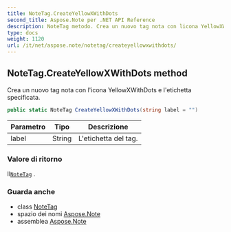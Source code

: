 ```yaml
---
title: NoteTag.CreateYellowXWithDots
second_title: Aspose.Note per .NET API Reference
description: NoteTag metodo. Crea un nuovo tag nota con licona YellowXWithDots e letichetta specificata.
type: docs
weight: 1120
url: /it/net/aspose.note/notetag/createyellowxwithdots/
---
```

## NoteTag.CreateYellowXWithDots method

Crea un nuovo tag nota con l'icona YellowXWithDots e l'etichetta specificata.

```csharp
public static NoteTag CreateYellowXWithDots(string label = "")
```

| Parametro | Tipo | Descrizione |
| --- | --- | --- |
| label | String | L'etichetta del tag. |

### Valore di ritorno

Il[`NoteTag`](../) .

### Guarda anche

* class [NoteTag](../)
* spazio dei nomi [Aspose.Note](../../notetag/)
* assemblea [Aspose.Note](../../../)



